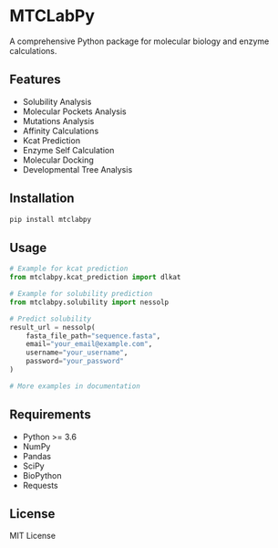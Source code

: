 # MTCLabPy

A comprehensive Python package for molecular biology and enzyme calculations.

## Features

- Solubility Analysis
- Molecular Pockets Analysis
- Mutations Analysis
- Affinity Calculations
- Kcat Prediction
- Enzyme Self Calculation
- Molecular Docking
- Developmental Tree Analysis

## Installation

```bash
pip install mtclabpy
```

## Usage

```python
# Example for kcat prediction
from mtclabpy.kcat_prediction import dlkat

# Example for solubility prediction
from mtclabpy.solubility import nessolp

# Predict solubility
result_url = nessolp(
    fasta_file_path="sequence.fasta",
    email="your_email@example.com",
    username="your_username",
    password="your_password"
)

# More examples in documentation
```

## Requirements

- Python >= 3.6
- NumPy
- Pandas
- SciPy
- BioPython
- Requests

## License

MIT License
